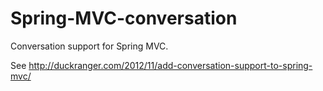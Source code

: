Spring-MVC-conversation
=======================

Conversation support for Spring MVC.

See http://duckranger.com/2012/11/add-conversation-support-to-spring-mvc/